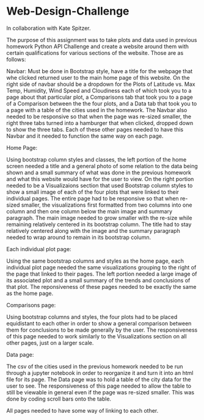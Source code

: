 # Web-Design-Challenge

In collaboration with Kate Spitzer.

The purpose of this assignment was to take plots and data used in previous homework Python API Challenge and create a website around them with certain qualifications for various sections of the website.  Those are as follows:

Navbar:
Must be done in Bootstrap style, have a title for the webpage that whe clicked returned user to the main home page of this website.  On the right side of navbar should be a dropdown for the Plots of Latitude vs. Max Temp, Humidity, Wind Speed and Cloudiness each of which took you to a page about that particular plot, a Comparisons tab that took you to a page of a Comparison between the the four plots, and a Data tab that took you to a page with a table of the cities used in the homework.  The Navbar also needed to be responsive so that when the page was re-sized smaller, the right three tabs turned into a hamburger that when clicked, dropped down to show the three tabs.  Each of these other pages needed to have this Navbar and it needed to function the same way on each page.

Home Page:

Using bootstrap column styles and classes, the left portion of the home screen needed a title and a general photo of some relation to the data being shown and a small summary of what was done in the previous homework and what this website would have for the user to view.  On the right portion needed to be a Visualizaions section that used Bootstrap column styles to show a small image of each of the four plots that were linked to their individual pages.  The entire page had to be responsive so that when re-sized smaller, the visualizations first formatted from two columns into one column and then one column below the main image and summary paragraph.  The main image needed to grow smaller with the re-size while remaining relatively centered in its bootstrap column.  The title had to stay relatively centered along with the image and the summary paragraph needed to wrap around to remain in its bootstrap column.

Each individual plot page:

Using the same bootstrap columns and styles as the home page, each individual plot page needed the same visualizations grouping to the right of the page that linked to their pages.  The left portion needed a large image of its associated plot and a small summary of the trends and conclusions of that plot.  The reponsiveness of these pages needed to be exactly the same as the home page.

Comparisons page:

Using bootstrap columns and styles, the four plots had to be placed equidistant to each other in order to show a general comparison between them for conclusions to be made generally by the user.  The responsiveness of this page needed to work similarly to the Visualizations section on all other pages, just on a larger scale.

Data page:

The csv of the cities used in the previous homework needed to be run through a jupyter notebook in order to reorganize it and turn it into an html file for its page.  The Data page was to hold a table of the city data for the user to see.  The responsiveness of this page needed to allow the table to still be viewable in general even if the page was re-sized smaller.  This was done by coding scroll bars onto the table.

All pages needed to have some way of linking to each other.
